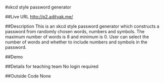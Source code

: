 #xkcd style password generator

##Live URL
http://p2.adityak.me/

##Description
This is an xkcd style password generator which constructs a password from randomly chosen words, numbers and symbols. The maximum number of words is 8 and minimum is 0. User can select the number of words and whether to include numbers and symbols in the password.

##Demo


##Details for teaching team
No login required

##Outside Code
None
